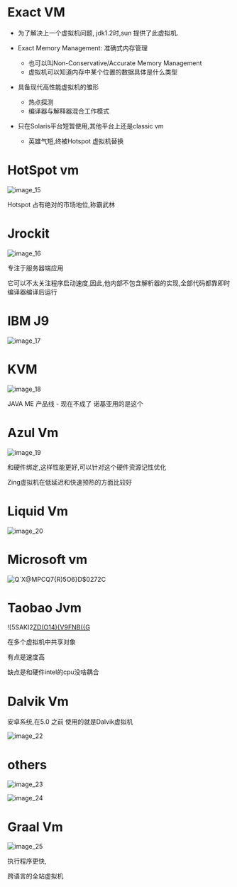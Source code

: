 

# Exact VM

- 为了解决上一个虚拟机问题, jdk1.2时,sun 提供了此虚拟机.

- Exact Memory Management: 准确式内存管理
  - 也可以叫Non-Conservative/Accurate Memory Management
  - 虚拟机可以知道内存中某个位置的数据具体是什么类型
- 具备现代高性能虚拟机的雏形
  - 热点探测
  - 编译器与解释器混合工作模式
- 只在Solaris平台短暂使用,其他平台上还是classic vm
  - 英雄气短,终被Hotspot 虚拟机替换


# HotSpot vm

![image_15](img/image_15.png)

Hotspot 占有绝对的市场地位,称霸武林

# Jrockit

![image_16](img/image_16.png)

专注于服务器端应用

它可以不太关注程序启动速度,因此,他内部不包含解析器的实现,全部代码都靠即时编译器编译后运行

# IBM J9

![image_17](img/image_17.png)


# KVM
![image_18](img/image_18.png)

JAVA ME 产品线 - 现在不成了 诺基亚用的是这个

# Azul Vm

![image_19](img/image_19.png)

和硬件绑定,这样性能更好,可以针对这个硬件资源记性优化

Zing虚拟机在低延迟和快速预热的方面比较好

# Liquid Vm

![image_20](img/image_20.png)

# Microsoft vm
![Q`X@MPCQ7{R)5O6}D$0272C](img/Q%60X%40MPCQ7%7BR%295O6%7DD%240272C.png)
# Taobao Jvm

![5SAKI2[ZD(O14){V9FNB({G](img/5SAKI2%5BZD%28O14%29%7BV9FNB%28%7BG.png)

在多个虚拟机中共享对象

有点是速度高

缺点是和硬件intel的cpu没啥耦合

# Dalvik Vm

安卓系统,在5.0 之前 使用的就是Dalvik虚拟机


![image_22](img/image_22.png)

# others

![image_23](img/image_23.png)


![image_24](img/image_24.png)

# Graal Vm

![image_25](img/image_25.png)

执行程序更快,

跨语言的全站虚拟机






